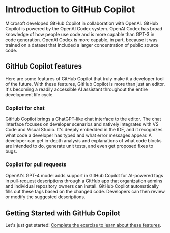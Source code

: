 <!-- 💡 Tip for viewing this file: To see this markdown file in a nicely formatted preview mode in VS Code, press Ctrl+Shift+V. You can also right-click on the file tab and select "Open Preview" or use the Command Palette (Ctrl+Shift+P) and search for "Markdown: Open Preview". -->

# Introduction to GitHub Copilot

Microsoft developed GitHub Copilot in collaboration with OpenAI. GitHub Copilot is powered by the OpenAI Codex system. OpenAI Codex has broad knowledge of how people use code and is more capable than GPT-3 in code generation. OpenAI Codex is more capable, in part, because it was trained on a dataset that included a larger concentration of public source code.

## GitHub Copilot features

Here are some features of GitHub Copilot that truly make it a developer tool of the future. With these features, GitHub Copilot is more than just an editor. It's becoming a readily accessible AI assistant throughout the entire development life cycle.

### Copilot for chat
GitHub Copilot brings a ChatGPT-like chat interface to the editor. The chat interface focuses on developer scenarios and natively integrates with VS Code and Visual Studio. It's deeply embedded in the IDE, and it recognizes what code a developer has typed and what error messages appear. A developer can get in-depth analysis and explanations of what code blocks are intended to do, generate unit tests, and even get proposed fixes to bugs.

### Copilot for pull requests
OpenAI's GPT-4 model adds support in GitHub Copilot for AI-powered tags in pull-request descriptions through a GitHub app that organization admins and individual repository owners can install. GitHub Copilot automatically fills out these tags based on the changed code. Developers can then review or modify the suggested descriptions.

## Getting Started with GitHub Copilot
Let's just get started!  [Complete the exercise to learn about these features](https://github.com/skills/getting-started-with-github-copilot).